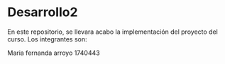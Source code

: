 # Desarrollo2
En este repositorio, se llevara acabo la implementación del proyecto del curso. 
Los integrantes son:

Maria fernanda arroyo 1740443
